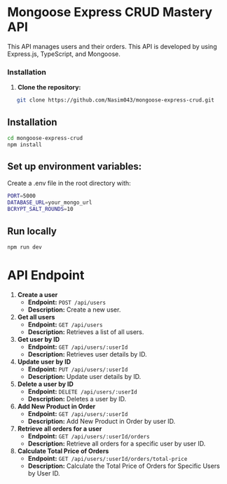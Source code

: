 # Mongoose Express CRUD Mastery API

This API manages users and their orders. This API is developed by using Express.js, TypeScript, and Mongoose.

### Installation

1. **Clone the repository:**
```bash
   git clone https://github.com/Nasim043/mongoose-express-crud.git
```

## Installation

```bash
cd mongoose-express-crud
npm install
```
## Set up environment variables:
Create a .env file in the root directory with:
```bash
PORT=5000
DATABASE_URL=your_mongo_url
BCRYPT_SALT_ROUNDS=10
```
## Run locally
```bash
npm run dev
```

# API Endpoint
1. **Create a user**
   - **Endpoint:** `POST /api/users`
   - **Description:** Create a new user.
2. **Get all users**
   - **Endpoint:** `GET /api/users`
   - **Description:** Retrieves a list of all users.
3. **Get user by ID**
   - **Endpoint:** `GET /api/users/:userId`
   - **Description:** Retrieves user details by ID.
4. **Update user by ID**
   - **Endpoint:** `PUT /api/users/:userId`
   - **Description:** Update user details by ID.
5. **Delete a user by ID**
   - **Endpoint:** `DELETE /api/users/:userId`
   - **Description:** Deletes a user by ID.
5. **Add New Product in Order**
   - **Endpoint:** `GET /api/users/:userId`
   - **Description:** Add New Product in Order by user ID.
7. **Retrieve all orders for a user**
   - **Endpoint:** `GET /api/users/:userId/orders`
   - **Description:** Retrieve all orders for a specific user by user ID.
8. **Calculate Total Price of Orders**
   - **Endpoint:** `GET /api/users/:userId/orders/total-price`
   - **Description:** Calculate the Total Price of Orders for Specific Users by User ID.
